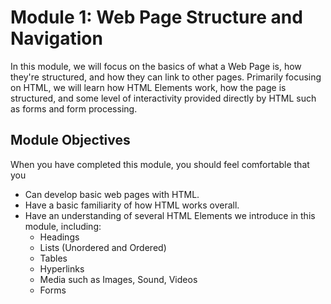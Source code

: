 # Module 1: Web Page Structure and Navigation

In this module, we will focus on the basics of what a Web Page is, how they're structured, and how they can link to other pages. Primarily focusing on HTML, we will learn how HTML Elements work, how the page is structured, and some level of interactivity provided directly by HTML such as forms and form processing.

## Module Objectives

When you have completed this module, you should feel comfortable that you

- Can develop basic web pages with HTML.
- Have a basic familiarity of how HTML works overall.
- Have an understanding of several HTML Elements we introduce in this module, including:
    - Headings
    - Lists (Unordered and Ordered)
    - Tables
    - Hyperlinks
    - Media such as Images, Sound, Videos
    - Forms